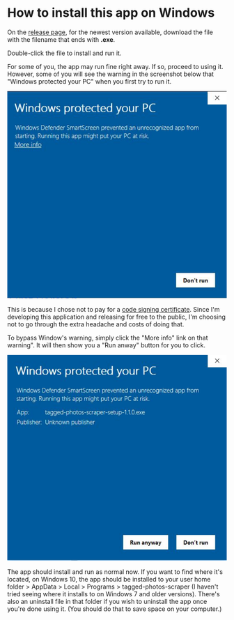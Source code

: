 # How to install this app on Windows

On the [release page](https://github.com/joeynguyen/tagged-photos-scraper/releases), for the newest version available, download the file with the filename that ends with **.exe**.

Double-click the file to install and run it.

For some of you, the app may run fine right away. If so, proceed to using it. However, some of you will see the warning in the screenshot below that "Windows protected your PC" when you first try to run it.

![Windows protected your PC](gh-images/windows-install-protection.jpg)

This is because I chose not to pay for a [code signing certificate](https://docs.microsoft.com/en-us/windows-hardware/drivers/dashboard/get-a-code-signing-certificate). Since I'm developing this application and releasing for free to the public, I'm choosing not to go through the extra headache and costs of doing that.

To bypass Window's warning, simply click the "More info" link on that warning". It will then show you a "Run anway" button for you to click.

![Run anway](gh-images/windows-install-run-anyway.jpg)

The app should install and run as normal now. If you want to find where it's located, on Windows 10, the app should be installed to your user home folder > AppData > Local > Programs > tagged-photos-scraper (I haven't tried seeing where it installs to on Windows 7 and older versions). There's also an uninstall file in that folder if you wish to uninstall the app once you're done using it. (You should do that to save space on your computer.)
